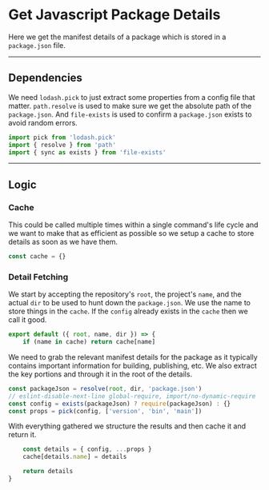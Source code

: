 # Get Javascript Package Details

Here we get the manifest details of a package which is stored in a
`package.json` file.

---

## Dependencies

We need `lodash.pick` to just extract some properties from a config file that
matter. `path.resolve` is used to make sure we get the absolute path of the
`package.json`. And `file-exists` is used to confirm a `package.json` exists to
avoid random errors.

```js
import pick from 'lodash.pick'
import { resolve } from 'path'
import { sync as exists } from 'file-exists'
```

---

## Logic

### Cache

This could be called multiple times within a single command's life cycle and we
want to make that as efficient as possible so we setup a cache to store details
as soon as we have them.

```js
const cache = {}
```

### Detail Fetching

We start by accepting the repository's `root`, the project's `name`, and the
actual `dir` to be used to hunt down the `package.json`. We use the name to
store things in the `cache`. If the `config` already exists in the `cache` then
we call it good.

```js
export default ({ root, name, dir }) => {
    if (name in cache) return cache[name]
```

We need to grab the relevant manifest details for the package as it typically
contains important information for building, publishing, etc. We also extract
the key portions and through it in the root of the details.

```js
const packageJson = resolve(root, dir, 'package.json')
// eslint-disable-next-line global-require, import/no-dynamic-require
const config = exists(packageJson) ? require(packageJson) : {}
const props = pick(config, ['version', 'bin', 'main'])
```

With everything gathered we structure the results and then cache it and return
it.

```js
    const details = { config, ...props }
    cache[details.name] = details

    return details
}
```
